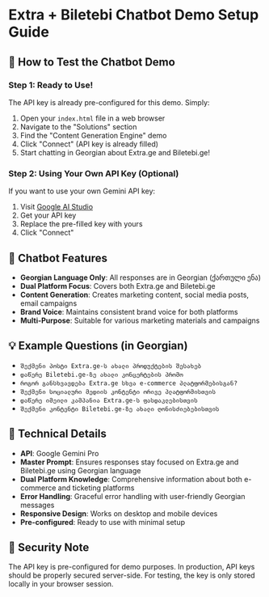 # Extra + Biletebi Chatbot Demo Setup Guide

## 🚀 How to Test the Chatbot Demo

### Step 1: Ready to Use!

The API key is already pre-configured for this demo. Simply:

1. Open your `index.html` file in a web browser
2. Navigate to the "Solutions" section
3. Find the "Content Generation Engine" demo
4. Click "Connect" (API key is already filled)
5. Start chatting in Georgian about Extra.ge and Biletebi.ge!

### Step 2: Using Your Own API Key (Optional)

If you want to use your own Gemini API key:
1. Visit [Google AI Studio](https://makersuite.google.com/app/apikey)
2. Get your API key
3. Replace the pre-filled key with yours
4. Click "Connect"

## 🤖 Chatbot Features

- **Georgian Language Only**: All responses are in Georgian (ქართული ენა)
- **Dual Platform Focus**: Covers both Extra.ge and Biletebi.ge
- **Content Generation**: Creates marketing content, social media posts, email campaigns
- **Brand Voice**: Maintains consistent brand voice for both platforms
- **Multi-Purpose**: Suitable for various marketing materials and campaigns

## 💡 Example Questions (in Georgian)

- `შექმენი პოსტი Extra.ge-ს ახალი პროდუქტების შესახებ`
- `დაწერე Biletebi.ge-ზე ახალი კონცერტების პრომო`
- `როგორ განსხვავდება Extra.ge სხვა e-commerce პლატფორმებისგან?`
- `შექმენი სოციალური მედიის კონტენტი ორივე პლატფორმისთვის`
- `დაწერე იმეილი კამპანია Extra.ge-ს ფასდაკლებისთვის`
- `შექმენი კონტენტი Biletebi.ge-ზე ახალი ღონისძიებებისთვის`

## 🔧 Technical Details

- **API**: Google Gemini Pro
- **Master Prompt**: Ensures responses stay focused on Extra.ge and Biletebi.ge using Georgian language
- **Dual Platform Knowledge**: Comprehensive information about both e-commerce and ticketing platforms
- **Error Handling**: Graceful error handling with user-friendly Georgian messages
- **Responsive Design**: Works on desktop and mobile devices
- **Pre-configured**: Ready to use with minimal setup

## 🔐 Security Note

The API key is pre-configured for demo purposes. In production, API keys should be properly secured server-side. For testing, the key is only stored locally in your browser session. 